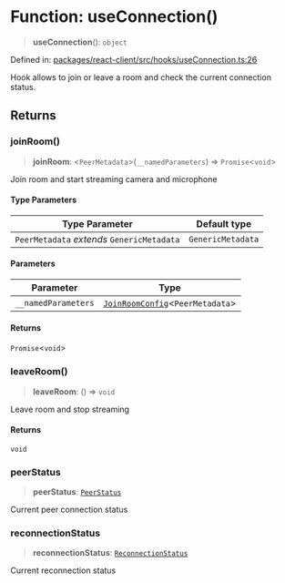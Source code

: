 # Function: useConnection()

> **useConnection**(): `object`

Defined in: [packages/react-client/src/hooks/useConnection.ts:26](https://github.com/fishjam-cloud/web-client-sdk/blob/cca0d7a57568ca97560c29d27fcd8b63f2678492/packages/react-client/src/hooks/useConnection.ts#L26)

Hook allows to join or leave a room and check the current connection status.

## Returns

### joinRoom()

> **joinRoom**: \<`PeerMetadata`\>(`__namedParameters`) => `Promise`\<`void`\>

Join room and start streaming camera and microphone

#### Type Parameters

| Type Parameter | Default type |
| ------ | ------ |
| `PeerMetadata` *extends* `GenericMetadata` | `GenericMetadata` |

#### Parameters

| Parameter | Type |
| ------ | ------ |
| `__namedParameters` | [`JoinRoomConfig`](../interfaces/JoinRoomConfig.md)\<`PeerMetadata`\> |

#### Returns

`Promise`\<`void`\>

### leaveRoom()

> **leaveRoom**: () => `void`

Leave room and stop streaming

#### Returns

`void`

### peerStatus

> **peerStatus**: [`PeerStatus`](../type-aliases/PeerStatus.md)

Current peer connection status

### reconnectionStatus

> **reconnectionStatus**: [`ReconnectionStatus`](../type-aliases/ReconnectionStatus.md)

Current reconnection status
